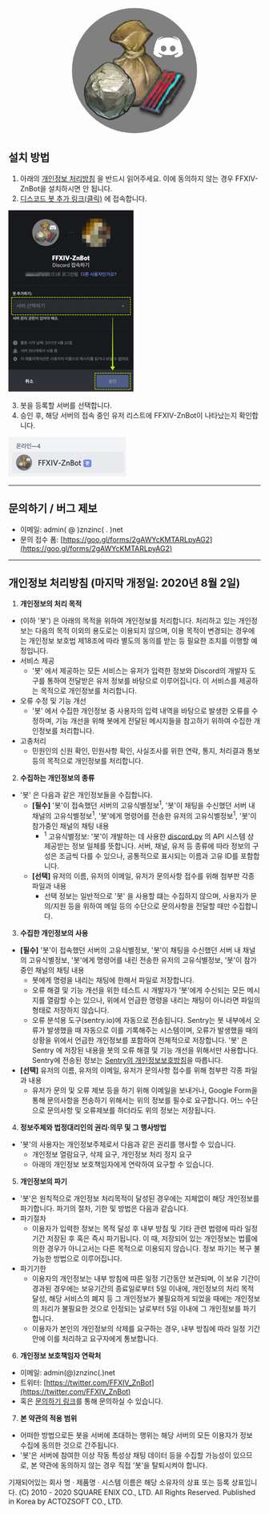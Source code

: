 <p align="center">
  <img src="discord_icon.png" style="border-radius:50%">
</p>

## 설치 방법
1. 아래의 [개인정보 처리방침](#개인정보처리방침) 을 반드시 읽어주세요. 이에 동의하지 않는 경우 FFXIV-ZnBot을 설치하시면 안 됩니다.
2. [디스코드 봇 추가 링크(클릭)](https://discordapp.com/oauth2/authorize?&client_id=304548617061007360&scope=bot&permissions=0) 에 접속합니다.

![discord_add.png](discord_add.png)

3. 봇을 등록할 서버를 선택합니다.
4. 승인 후, 해당 서버의 접속 중인 유저 리스트에 FFXIV-ZnBot이 나타났는지 확인합니다.

![discord_online.png](discord_online.png)

---
## 문의하기 / 버그 제보
- 이메일: admin( @ )znzinc( . )net
- 문의 접수 폼: [https://goo.gl/forms/2gAWYcKMTARLpyAG2](https://goo.gl/forms/2gAWYcKMTARLpyAG2)

---


## <a name="개인정보처리방침">개인정보 처리방침</a> (마지막 개정일: 2020년 8월 2일)
1. **개인정보의 처리 목적**
- <FFXIV-ZnBot> (이하 '봇') 은 아래의 목적을 위하여 개인정보를 처리합니다. 처리하고 있는 개인정보는 다음의 목적 이외의 용도로는 이용되지 않으며, 이용 목적이 변경되는 경우에는 개인정보 보호법 제18조에 따라 별도의 동의를 받는 등 필요한 조치를 이행할 예정입니다. 
- 서비스 제공
  + '봇' 에서 제공하는 모든 서비스는 유저가 입력한 정보와 Discord의 개발자 도구를 통하여 전달받은 유저 정보를 바탕으로 이루어집니다. 이 서비스를 제공하는 목적으로 개인정보를 처리합니다.
- 오류 수정 및 기능 개선
  + '봇' 에서 수집한 개인정보 중 사용자의 입력 내역을 바탕으로 발생한 오류를 수정하며, 기능 개선을 위해 봇에게 전달된 메시지들을 참고하기 위하여 수집한 개인정보를 처리합니다.
- 고충처리
  + 민원인의 신원 확인, 민원사항 확인, 사실조사를 위한 연락, 통지, 처리결과 통보 등의 목적으로 개인정보를 처리합니다.

2. **수집하는 개인정보의 종류**
- '봇' 은 다음과 같은 개인정보들을 수집합니다.
  + **[필수]** '봇'이 접속했던 서버의 고유식별정보<sup>1</sup>, '봇'이 채팅을 수신했던 서버 내 채널의 고유식별정보<sup>1</sup>, '봇'에게 명령어를 전송한 유저의 고유식별정보<sup>1</sup>, '봇'이 참가중인 채널의 채팅 내용
    - <sup>1</sup> 고유식별정보: '봇'이 개발하는 데 사용한 [discord.py](https://discordpy.readthedocs.io) 의 API 시스템 상 제공받는 정보 일체를 뜻합니다. 서버, 채널, 유저 등 종류에 따라 정보의 구성은 조금씩 다를 수 있으나, 공통적으로 표시되는 이름과 고유 ID를 포함합니다.
  + **[선택]** 유저의 이름, 유저의 이메일, 유저가 문의사항 접수를 위해 첨부판 각종 파일과 내용
    - 선택 정보는 일반적으로 '봇' 을 사용할 떄는 수집하지 않으며, 사용자가 문의/지원 등을 위하여 메일 등의 수단으로 문의사항을 전달할 때만 수집합니다.

3. **수집한 개인정보의 사용**
- **[필수]** '봇'이 접속했던 서버의 고유식별정보, '봇'이 채팅을 수신했던 서버 내 채널의 고유식별정보, '봇'에게 명령어를 내린 전송한 유저의 고유식별정보, '봇'이 참가중인 채널의 채팅 내용
  + 봇에게 명령을 내리는 채팅에 한해서 파일로 저장합니다.
  + 오류 해결 및 기능 개선을 위한 테스트 시 개발자가 '봇'에게 수신되는 모든 메시지를 열람할 수는 있으나, 위에서 언급한 명령을 내리는 채팅이 아니라면 파일의 형태로 저장하지 않습니다.
  + 오류 분석용 도구(sentry.io)에 자동으로 전송됩니다. Sentry는 봇 내부에서 오류가 발생했을 때 자동으로 이를 기록해주는 시스템이며, 오류가 발생했을 때의 상황을 위에서 언급한 개인정보를 포함하여 전체적으로 저장합니다. '봇' 은 Sentry 에 저장된 내용을 봇의 오류 해결 및 기능 개선을 위해서만 사용합니다. Sentry에 전송된 정보는 [Sentry의 개인정보보호방침](https://sentry.io/privacy/)을 따릅니다.
- **[선택]** 유저의 이름, 유저의 이메일, 유저가 문의사항 접수를 위해 첨부판 각종 파일과 내용
  + 유저가 문의 및 오류 제보 등을 하기 위해 이메일을 보내거나, Google Form을 통해 문의사항을 전송하기 위해서는 위의 정보를 필수로 요구합니다. 어느 수단으로 문의사항 및 오류제보를 하더라도 위의 정보는 저장됩니다.

4. **정보주체와 법정대리인의 권리·의무 및 그 행사방법**
- '봇'의 사용자는 개인정보주체로서 다음과 같은 권리를 행사할 수 있습니다. 
  + 개인정보 열람요구, 삭제 요구, 개인정보 처리 정지 요구
  + 아래의 개인정보 보호책임자에게 연락하여 요구할 수 있습니다.

5. **개인정보의 파기**
- '봇'은 원칙적으로 개인정보 처리목적이 달성된 경우에는 지체없이 해당 개인정보를 파기합니다. 파기의 절차, 기한 및 방법은 다음과 같습니다.
- 파기절차
  + 이용자가 입력한 정보는 목적 달성 후 내부 방침 및 기타 관련 법령에 따라 일정기간 저장된 후 혹은 즉시 파기됩니다. 이 때, 저장되어 있는 개인정보는 법률에 의한 경우가 아니고서는 다른 목적으로 이용되지 않습니다. 정보 파기는 복구 불가능한 방법으로 이루어집니다.
- 파기기한
  + 이용자의 개인정보는 내부 방침에 따른 일정 기간동안 보관되며, 이 보유 기간이 경과된 경우에는 보유기간의 종료일로부터 5일 이내에, 개인정보의 처리 목적 달성, 해당 서비스의 폐지 등 그 개인정보가 불필요하게 되었을 때에는 개인정보의 처리가 불필요한 것으로 인정되는 날로부터 5일 이내에 그 개인정보를 파기합니다.
  + 이용자가 본인의 개인정보의 삭제를 요구하는 경우, 내부 방침에 따라 일정 기간 안에 이를 처리하고 요구자에게 통보합니다.

6. **개인정보 보호책임자 연락처**
- 이메일: admin(@)znzinc(.)net
- 트위터: [https://twitter.com/FFXIV_ZnBot](https://twitter.com/FFXIV_ZnBot)
- 혹은 [문의하기 링크](https://goo.gl/forms/2gAWYcKMTARLpyAG2)를 통해 문의하실 수 있습니다.

7. **본 약관의 적용 범위**
- 어떠한 방법으로든 봇을 서버에 초대하는 행위는 해당 서버의 모든 이용자가 정보 수집에 동의한 것으로 간주됩니다.
- '봇'은 서버에 참여한 이상 작동 특성상 채팅 데이터 등을 수집할 가능성이 있으므로, 본 약관에 동의하지 않는 경우 직접 '봇'을 탈퇴시켜야 합니다.


기재되어있는 회사 명 · 제품명 · 시스템 이름은 해당 소유자의 상표 또는 등록 상표입니다.
(C) 2010 - 2020 SQUARE ENIX CO., LTD. All Rights Reserved. Published in Korea by ACTOZSOFT CO., LTD.
